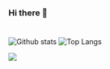 ### Hi there 👋

# 

![Github stats](https://github-readme-stats.vercel.app/api?username=nhnghia&show_icons=true&hide_border=true&theme=dark)
![Top Langs](https://github-readme-stats.vercel.app/api/top-langs/?username=nhnghia&layout=compact&theme=dark&hide_border=true)


![](https://komarev.com/ghpvc/?username=nhnghia&style=flat-square&label=Page+Views)

<!--
**nhnghia/nhnghia** is a ✨ _special_ ✨ repository because its `README.md` (this file) appears on your GitHub profile.

Here are some ideas to get you started:

- 🔭 I’m currently working on ...
- 🌱 I’m currently learning ...
- 👯 I’m looking to collaborate on ...
- 🤔 I’m looking for help with ...
- 💬 Ask me about ...
- 📫 How to reach me: ...
- 😄 Pronouns: ...
- ⚡ Fun fact: ...
-->

